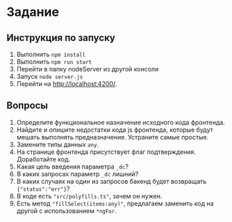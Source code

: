 # Задание

## Инструкция по запуску

1. Выполнить `npm install`
2. Выполнить `npm run start`
3. Перейти в папку nodeServer из другой консоли   
2. Запуск `node server.js`
3. Перейти на [http://localhost:4200/](http://localhost:4200/).

## Вопросы

1. Определите функциональное назначение исходного кода фронтенда.
2. Найдите и опишите недостатки кода js фронтенда, которые будут мешать выполнять предназначение. Устраните самые простые.
3. Замените типы данных `any`.   
4. На странице фронтенда присутствует флаг подтверждения. Доработайте код.
5. Какая цель введения параметра `_dc`?
6. В каких запросах параметр `_dc` лишний?
7. В каких случаях на один из запросов бакенд будет возвращать `{"status":"err"}`?
8. В коде есть `"src/polyfills.ts"`, зачем он нужен.
9. Есть метод `"fillSelect(items:any)"`, предлагаем заменить код на другой с использованием `*ngFor`.
